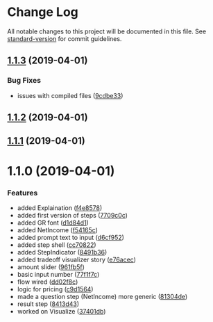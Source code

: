 # Change Log

All notable changes to this project will be documented in this file. See [standard-version](https://github.com/conventional-changelog/standard-version) for commit guidelines.

<a name="1.1.3"></a>
## [1.1.3](https://github.com/Guaranteed-Rate/rent-vs-buy/compare/v1.1.2...v1.1.3) (2019-04-01)


### Bug Fixes

* issues with compiled files ([9cdbe33](https://github.com/Guaranteed-Rate/rent-vs-buy/commit/9cdbe33))



<a name="1.1.2"></a>
## [1.1.2](https://github.com/Guaranteed-Rate/rent-vs-buy/compare/v1.1.1...v1.1.2) (2019-04-01)



<a name="1.1.1"></a>
## [1.1.1](https://github.com/Guaranteed-Rate/rent-vs-buy/compare/v1.1.0...v1.1.1) (2019-04-01)



<a name="1.1.0"></a>
# 1.1.0 (2019-04-01)


### Features

* added Explaination ([f4e8578](https://github.com/Guaranteed-Rate/rent-vs-buy/commit/f4e8578))
* added first version of steps ([7709c0c](https://github.com/Guaranteed-Rate/rent-vs-buy/commit/7709c0c))
* added GR font ([d1d84d1](https://github.com/Guaranteed-Rate/rent-vs-buy/commit/d1d84d1))
* added NetIncome ([f54165c](https://github.com/Guaranteed-Rate/rent-vs-buy/commit/f54165c))
* added prompt text to input ([d6cf952](https://github.com/Guaranteed-Rate/rent-vs-buy/commit/d6cf952))
* added step shell ([cc70822](https://github.com/Guaranteed-Rate/rent-vs-buy/commit/cc70822))
* added StepIndicator ([8491b36](https://github.com/Guaranteed-Rate/rent-vs-buy/commit/8491b36))
* added tradeoff visualizer story ([e76acec](https://github.com/Guaranteed-Rate/rent-vs-buy/commit/e76acec))
* amount slider ([961fb5f](https://github.com/Guaranteed-Rate/rent-vs-buy/commit/961fb5f))
* basic input number ([77f1f7c](https://github.com/Guaranteed-Rate/rent-vs-buy/commit/77f1f7c))
* flow wired ([dd02f8c](https://github.com/Guaranteed-Rate/rent-vs-buy/commit/dd02f8c))
* logic for pricing ([c9d1564](https://github.com/Guaranteed-Rate/rent-vs-buy/commit/c9d1564))
* made a question step (NetIncome) more generic ([81304de](https://github.com/Guaranteed-Rate/rent-vs-buy/commit/81304de))
* result step ([8413d43](https://github.com/Guaranteed-Rate/rent-vs-buy/commit/8413d43))
* worked on Visualize ([37401db](https://github.com/Guaranteed-Rate/rent-vs-buy/commit/37401db))
